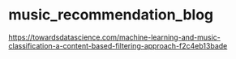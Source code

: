# music_recommendation_blog
https://towardsdatascience.com/machine-learning-and-music-classification-a-content-based-filtering-approach-f2c4eb13bade

